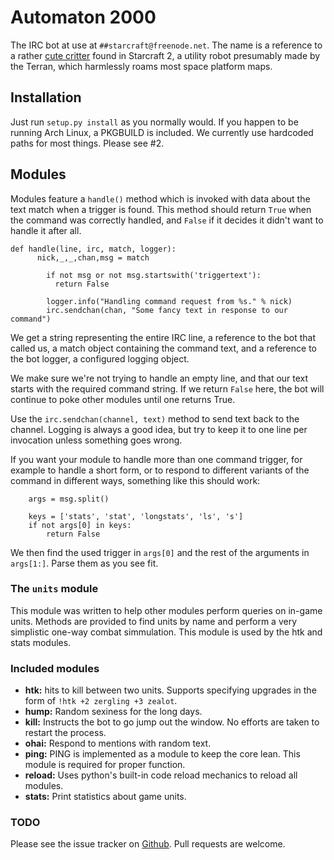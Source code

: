 # Automaton 2000

The IRC bot at use at `##starcraft@freenode.net`. The name is a reference to a rather [cute critter](http://wiki.teamliquid.net/starcraft2/Critters#Automaton_2000) found in Starcraft 2, a utility robot presumably made by the Terran, which harmlessly roams most space platform maps.

## Installation

Just run `setup.py install` as you normally would. If you happen to be running Arch Linux, a PKGBUILD is included. We currently use hardcoded paths for most things. Please see #2.

## Modules

Modules feature a `handle()` method which is invoked with data about the text match when a trigger is found. This method should return `True` when the command was correctly handled, and `False` if it decides it didn't want to handle it after all.

    def handle(line, irc, match, logger):
		  nick,_,_,chan,msg = match

			if not msg or not msg.startswith('triggertext'):
			  return False

			logger.info("Handling command request from %s." % nick)
			irc.sendchan(chan, "Some fancy text in response to our command")

We get a string representing the entire IRC line, a reference to the bot that called us, a match object containing the command text, and a reference to the bot logger, a configured logging object.

We make sure we're not trying to handle an empty line, and that our text starts with the required command string. If we return `False` here, the bot will continue to poke other modules until one returns True.

Use the `irc.sendchan(channel, text)` method to send text back to the channel. Logging is always a good idea, but try to keep it to one line per invocation unless something goes wrong.

If you want your module to handle more than one command trigger, for example to handle a short form, or to respond to different variants of the command in different ways, something like this should work:
    
		args = msg.split()

		keys = ['stats', 'stat', 'longstats', 'ls', 's']
		if not args[0] in keys:
			return False

We then find the used trigger in `args[0]` and the rest of the arguments in `args[1:]`. Parse them as you see fit.

### The `units` module

This module was written to help other modules perform queries on in-game units. Methods are provided to find units by name and perform a very simplistic one-way combat simmulation. This module is used by the htk and stats modules.

### Included modules

* **htk:** hits to kill between two units. Supports specifying upgrades in the form of `!htk +2 zergling +3 zealot`.
* **hump:** Random sexiness for the long days.
* **kill:** Instructs the bot to go jump out the window. No efforts are taken to restart the process.
* **ohai:** Respond to mentions with random text.
* **ping:** PING is implemented as a module to keep the core lean. This module is required for proper function.
* **reload:** Uses python's built-in code reload mechanics to reload all modules.
* **stats:** Print statistics about game units.

### TODO

Please see the issue tracker on [Github](https://github.com/mkaito/automaton2000/issues). Pull requests are welcome.

